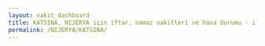 ```yaml
---
layout: vakit_dashboard
title: KATSINA, NIJERYA için iftar, namaz vakitleri ve hava durumu - ilçe/eyalet seç
permalink: /NIJERYA/KATSINA/
---
```


<script type="text/javascript">
  var GLOBAL_COUNTRY = 'NIJERYA';
  var GLOBAL_CITY = 'KATSINA';
  var GLOBAL_STATE = '';
  var lat = 72;
  var lon = 21;
</script>
